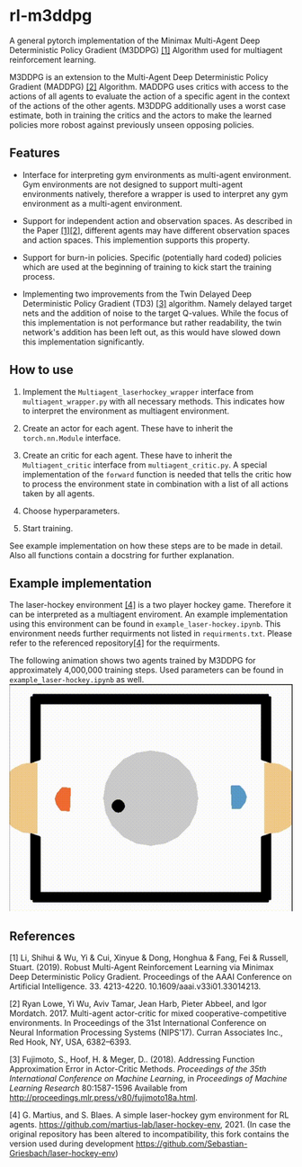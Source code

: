 # rl-m3ddpg

A general pytorch implementation of the Minimax Multi-Agent Deep Deterministic Policy Gradient (M3DDPG) [[1]](#1) Algorithm used for multiagent reinforcement learning.

M3DDPG is an extension to the Multi-Agent Deep Deterministic Policy Gradient (MADDPG) [[2]](#2) Algorithm. MADDPG uses critics with access to the actions of all agents to evaluate the action of a specific agent in the context of the actions of the other agents.
M3DDPG additionally uses a worst case estimate, both in training the critics and the actors to make the learned policies more robost against previously unseen opposing policies.

## Features

- Interface for interpreting gym environments as multi-agent environment. Gym environments are not designed to support multi-agent environments natively, therefore a wrapper is used to interpret any gym environment as a multi-agent environment.

- Support for independent action and observation spaces. As described in the Paper [[1]](#1)[[2]](#2), different agents may have different observation spaces and action spaces. This implemention supports this property.

- Support for burn-in policies. Specific (potentially hard coded) policies which are used at the beginning of training to kick start the training process.

- Implementing two improvements from the Twin Delayed Deep Deterministic Policy Gradient (TD3) [[3]](#3) algorithm. Namely delayed target nets and the addition of noise to the target Q-values. While the focus of this implementation is not performance but rather readability, the twin network's addition has been left out, as this would have slowed down this implementation significantly.

## How to use

1. Implement the `Multiagent_laserhockey_wrapper` interface from `multiagent_wrapper.py` with all necessary methods. This indicates how to interpret the environment as multiagent environment.

2. Create an actor for each agent. These have to inherit the `torch.nn.Module` interface.

3. Create an critic for each agent. These have to inherit the `Multiagent_critic` interface from `multiagent_critic.py`. A special implementation of the `forward` function is needed that tells the critic how to process the environment state in combination with a list of all actions taken by all agents.

4. Choose hyperparameters.

5. Start training.

See example implementation on how these steps are to be made in detail.
Also all functions contain a docstring for further explanation.

## Example implementation

The laser-hockey environment [[4]](#4) is a two player hockey game. Therefore it can be interpreted as a multiagent enviroment. An example implementation using this environment can be found in `example_laser-hockey.ipynb`. This environment needs further requirments not listed in `requirments.txt`. Please refer to the referenced repository[[4]](#4) for the requirments.

The following animation shows two agents trained by M3DDPG for approximately 4,000,000 training steps. Used parameters can be found in `example_laser-hockey.ipynb` as well.
![(Two with M3DDPG trained agents playing.)](./models/trained_agents_rollouts.gif)

## References

<a id="1">[1]</a> Li, Shihui & Wu, Yi & Cui, Xinyue & Dong, Honghua & Fang, Fei & Russell, Stuart. (2019). Robust Multi-Agent Reinforcement Learning via Minimax Deep Deterministic Policy Gradient. Proceedings of the AAAI Conference on Artificial Intelligence. 33. 4213-4220. 10.1609/aaai.v33i01.33014213. 

<a id="2">[2]</a> Ryan Lowe, Yi Wu, Aviv Tamar, Jean Harb, Pieter Abbeel, and Igor Mordatch. 2017. Multi-agent actor-critic for mixed cooperative-competitive environments. In Proceedings of the 31st International Conference on Neural Information Processing Systems (NIPS'17). Curran Associates Inc., Red Hook, NY, USA, 6382–6393.

<a id="3">[3]</a> Fujimoto, S., Hoof, H. &amp; Meger, D.. (2018). Addressing Function Approximation Error in Actor-Critic Methods. <i>Proceedings of the 35th International Conference on Machine Learning</i>, in <i>Proceedings of Machine Learning Research</i> 80:1587-1596 Available from http://proceedings.mlr.press/v80/fujimoto18a.html.

<a id="4">[4]</a> G. Martius, and S. Blaes.  A simple laser-hockey gym environment for RL agents. https://github.com/martius-lab/laser-hockey-env, 2021. 
(In case the original repository has been altered to incompatibility, this fork contains the version used during development https://github.com/Sebastian-Griesbach/laser-hockey-env)

